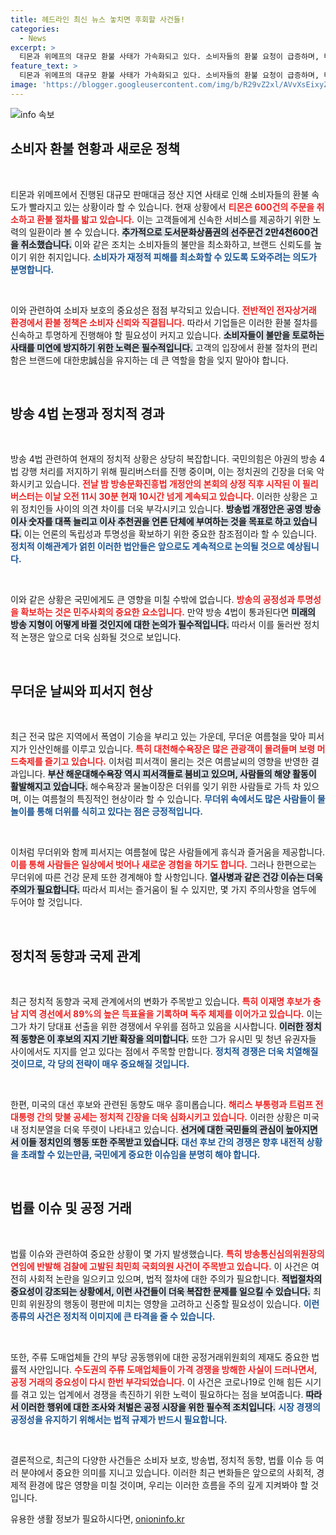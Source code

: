 ```yaml
---
title: 헤드라인 최신 뉴스 놓치면 후회할 사건들!
categories:
  - News
excerpt: >
  티몬과 위메프의 대규모 환불 사태가 가속화되고 있다. 소비자들의 환불 요청이 급증하며, 티몬은 2만9천 건의 주문 취소를 진행 중이다. 이로 인해 소비자들의 이목이 집중되고 있다.
feature_text: >
  티몬과 위메프의 대규모 환불 사태가 가속화되고 있다. 소비자들의 환불 요청이 급증하며, 티몬은 2만9천 건의 주문 취소를 진행 중이다. 이로 인해 소비자들의 이목이 집중되고 있다.
image: 'https://blogger.googleusercontent.com/img/b/R29vZ2xl/AVvXsEixyZcFfHzMRdzZMjFBmAUKJYCLCGyLL1o632UiGVXcaFdKo_bkvkuCioo0uUKlGfBVcT3P84aROyZIXSBEx3Aw5nCQ3pTgDom1WDC4m8eifvWiAmWEEVb4x6G_l8C0QH225ldMjyaFvpxGEBGNO37VmDTDMHGhJPq73UglMfDca1-0aw/s1600/blogspot.png'
---
```


<p><img src="https://blogger.googleusercontent.com/img/b/R29vZ2xl/AVvXsEixyZcFfHzMRdzZMjFBmAUKJYCLCGyLL1o632UiGVXcaFdKo_bkvkuCioo0uUKlGfBVcT3P84aROyZIXSBEx3Aw5nCQ3pTgDom1WDC4m8eifvWiAmWEEVb4x6G_l8C0QH225ldMjyaFvpxGEBGNO37VmDTDMHGhJPq73UglMfDca1-0aw/s1600/blogspot.png" alt="info 속보" /></p>

<h2 data-ke-size="size26">소비자 환불 현황과 새로운 정책</h2>

<p data-ke-size="size16">&nbsp;</p>

<p>티몬과 위메프에서 진행된 대규모 판매대금 정산 지연 사태로 인해 소비자들의 환불 속도가 빨라지고 있는 상황이라 할 수 있습니다. 현재 상황에서 <b><span style="color: #ee2323;">티몬은 600건의 주문을 취소하고 환불 절차를 밟고 있습니다.</span></b> 이는 고객들에게 신속한 서비스를 제공하기 위한 노력의 일환이라 볼 수 있습니다. <b><span style="background-color: #21538527;">추가적으로 도서문화상품권의 선주문건 2만4천600건을 취소했습니다.</span></b> 이와 같은 조치는 소비자들의 불만을 최소화하고, 브랜드 신뢰도를 높이기 위한 취지입니다. <b><span style="color: #1a5490;">소비자가 재정적 피해를 최소화할 수 있도록 도와주려는 의도가 분명합니다.</span></b></p>

<p data-ke-size="size16">&nbsp;</p>

<p>이와 관련하여 소비자 보호의 중요성은 점점 부각되고 있습니다. <b><span style="color: #ee2323;">전반적인 전자상거래 환경에서 환불 정책은 소비자 신뢰와 직결됩니다.</span></b> 따라서 기업들은 이러한 환불 절차를 신속하고 투명하게 진행해야 할 필요성이 커지고 있습니다. <b><span style="background-color: #21538527;">소비자들이 불만을 토로하는 사태를 미연에 방지하기 위한 노력은 필수적입니다.</span></b> 고객의 입장에서 환불 절차의 편리함은 브랜드에 대한忠誠심을 유지하는 데 큰 역할을 함을 잊지 말아야 합니다.</p>

<p data-ke-size="size16">&nbsp;</p>

<h2 data-ke-size="size26">방송 4법 논쟁과 정치적 경과</h2>

<p data-ke-size="size16">&nbsp;</p>

<p>방송 4법 관련하여 현재의 정치적 상황은 상당히 복잡합니다. 국민의힘은 야권의 방송 4법 강행 처리를 저지하기 위해 필리버스터를 진행 중이며, 이는 정치권의 긴장을 더욱 악화시키고 있습니다. <b><span style="color: #ee2323;">전날 밤 방송문화진흥법 개정안의 본회의 상정 직후 시작된 이 필리버스터는 이날 오전 11시 30분 현재 10시간 넘게 계속되고 있습니다.</span></b> 이러한 상황은 고위 정치인들 사이의 의견 차이를 더욱 부각시키고 있습니다. <b><span style="background-color: #21538527;">방송법 개정안은 공영 방송 이사 숫자를 대폭 늘리고 이사 추천권을 언론 단체에 부여하는 것을 목표로 하고 있습니다.</span></b> 이는 언론의 독립성과 투명성을 확보하기 위한 중요한 참조점이라 할 수 있습니다. <b><span style="color: #1a5490;">정치적 이해관계가 얽힌 이러한 법안들은 앞으로도 계속적으로 논의될 것으로 예상됩니다.</span></b></p>

<p data-ke-size="size16">&nbsp;</p>

<p>이와 같은 상황은 국민에게도 큰 영향을 미칠 수밖에 없습니다. <b><span style="color: #ee2323;">방송의 공정성과 투명성을 확보하는 것은 민주사회의 중요한 요소입니다.</span></b> 만약 방송 4법이 통과된다면 <b><span style="background-color: #21538527;">미래의 방송 지형이 어떻게 바뀔 것인지에 대한 논의가 필수적입니다.</span></b> 따라서 이를 둘러싼 정치적 논쟁은 앞으로 더욱 심화될 것으로 보입니다.</p>

<p data-ke-size="size16">&nbsp;</p>

<h2 data-ke-size="size26">무더운 날씨와 피서지 현상</h2>

<p data-ke-size="size16">&nbsp;</p>

<p>최근 전국 많은 지역에서 폭염이 기승을 부리고 있는 가운데, 무더운 여름철을 맞아 피서지가 인산인해를 이루고 있습니다. <b><span style="color: #ee2323;">특히 대천해수욕장은 많은 관광객이 몰려들며 보령 머드축제를 즐기고 있습니다.</span></b> 이처럼 피서객이 몰리는 것은 여름날씨의 영향을 반영한 결과입니다. <b><span style="background-color: #21538527;">부산 해운대해수욕장 역시 피서객들로 붐비고 있으며, 사람들의 해양 활동이 활발해지고 있습니다.</span></b> 해수욕장과 물놀이장은 더위를 잊기 위한 사람들로 가득 차 있으며, 이는 여름철의 특징적인 현상이라 할 수 있습니다. <b><span style="color: #1a5490;">무더위 속에서도 많은 사람들이 물놀이를 통해 더위를 식히고 있다는 점은 긍정적입니다.</span></b></p>

<p data-ke-size="size16">&nbsp;</p>

<p>이처럼 무더위와 함께 피서지는 여름철에 많은 사람들에게 휴식과 즐거움을 제공합니다. <b><span style="color: #ee2323;">이를 통해 사람들은 일상에서 벗어나 새로운 경험을 하기도 합니다.</span></b> 그러나 한편으로는 무더위에 따른 건강 문제 또한 경계해야 할 사항입니다. <b><span style="background-color: #21538527;">열사병과 같은 건강 이슈는 더욱 주의가 필요합니다.</span></b> 따라서 피서는 즐거움이 될 수 있지만, 몇 가지 주의사항을 염두에 두어야 할 것입니다.</p>

<p data-ke-size="size16">&nbsp;</p>

<h2 data-ke-size="size26">정치적 동향과 국제 관계</h2>

<p data-ke-size="size16">&nbsp;</p>

<p>최근 정치적 동향과 국제 관계에서의 변화가 주목받고 있습니다. <b><span style="color: #ee2323;">특히 이재명 후보가 충남 지역 경선에서 89%의 높은 득표율을 기록하며 독주 체제를 이어가고 있습니다.</span></b> 이는 그가 차기 당대표 선출을 위한 경쟁에서 우위를 점하고 있음을 시사합니다. <b><span style="background-color: #21538527;">이러한 정치적 동향은 이 후보의 지지 기반 확장을 의미합니다.</span></b> 또한 그가 유시민 및 청년 유권자들 사이에서도 지지를 얻고 있다는 점에서 주목할 만합니다. <b><span style="color: #1a5490;">정치적 경쟁은 더욱 치열해질 것이므로, 각 당의 전략이 매우 중요해질 것입니다.</span></b></p>

<p data-ke-size="size16">&nbsp;</p>

<p>한편, 미국의 대선 후보와 관련된 동향도 매우 흥미롭습니다. <b><span style="color: #ee2323;">해리스 부통령과 트럼프 전 대통령 간의 맞불 공세는 정치적 긴장을 더욱 심화시키고 있습니다.</span></b> 이러한 상황은 미국 내 정치분열을 더욱 뚜렷이 나타내고 있습니다. <b><span style="background-color: #21538527;">선거에 대한 국민들의 관심이 높아지면서 이들 정치인의 행동 또한 주목받고 있습니다.</span></b> <b><span style="color: #1a5490;">대선 후보 간의 경쟁은 향후 내전적 상황을 초래할 수 있는만큼, 국민에게 중요한 이슈임을 분명히 해야 합니다.</span></b></p>

<p data-ke-size="size16">&nbsp;</p>

<h2 data-ke-size="size26">법률 이슈 및 공정 거래</h2>

<p data-ke-size="size16">&nbsp;</p>

<p>법률 이슈와 관련하여 중요한 상황이 몇 가지 발생했습니다. <b><span style="color: #ee2323;">특히 방송통신심의위원장의 연임에 반발해 검찰에 고발된 최민희 국회의원 사건이 주목받고 있습니다.</span></b> 이 사건은 여전히 사회적 논란을 일으키고 있으며, 법적 절차에 대한 주의가 필요합니다. <b><span style="background-color: #21538527;">적법절차의 중요성이 강조되는 상황에서, 이런 사건들이 더욱 복잡한 문제를 일으킬 수 있습니다.</span></b> 최민희 위원장의 행동이 평판에 미치는 영향을 고려하고 신중할 필요성이 있습니다. <b><span style="color: #1a5490;">이런 종류의 사건은 정치적 이미지에 큰 타격을 줄 수 있습니다.</span></b></p>

<p data-ke-size="size16">&nbsp;</p>

<p>또한, 주류 도매업체들 간의 부당 공동행위에 대한 공정거래위원회의 제재도 중요한 법률적 사안입니다. <b><span style="color: #ee2323;">수도권의 주류 도매업체들이 가격 경쟁을 방해한 사실이 드러나면서, 공정 거래의 중요성이 다시 한번 부각되었습니다.</span></b> 이 사건은 코로나19로 인해 힘든 시기를 겪고 있는 업계에서 경쟁을 촉진하기 위한 노력이 필요하다는 점을 보여줍니다. <b><span style="background-color: #21538527;">따라서 이러한 행위에 대한 조사와 처벌은 공정 시장을 위한 필수적 조치입니다.</span></b> <b><span style="color: #1a5490;">시장 경쟁의 공정성을 유지하기 위해서는 법적 규제가 반드시 필요합니다.</span></b></p>

<p data-ke-size="size16">&nbsp;</p>

<p>결론적으로, 최근의 다양한 사건들은 소비자 보호, 방송법, 정치적 동향, 법률 이슈 등 여러 분야에서 중요한 의미를 지니고 있습니다. 이러한 최근 변화들은 앞으로의 사회적, 경제적 환경에 많은 영향을 미칠 것이며, 우리는 이러한 흐름을 주의 깊게 지켜봐야 할 것입니다.</p>
유용한 생활 정보가 필요하시다면, <a href="https://onioninfo.kr" rel="dofollow">onioninfo.kr</a>


